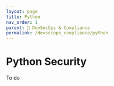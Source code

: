 ```yaml
---
layout: page
title: Python
nav_order: 1
parent: 🔐 DevSecOps & Compliance
permalink: /devsecops_compliance/python
---
```

# Python Security

To do